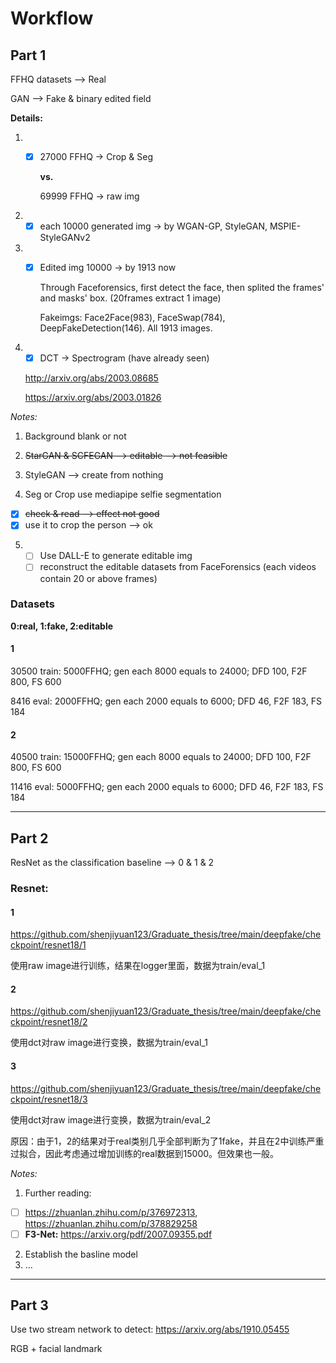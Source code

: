 # Workflow
## Part 1
FFHQ datasets --> Real

GAN --> Fake & binary edited field

**Details:**

1. - [x] 27000 FFHQ -> Crop & Seg 

      **vs.** 

      69999 FFHQ -> raw img

2. - [x] each 10000 generated img -> by WGAN-GP, StyleGAN, MSPIE-StyleGANv2

3. - [x] Edited img 10000 -> by 1913 now

      Through Faceforensics, first detect the face, then splited the frames' and masks' box. (20frames extract 1 image)
      
      Fakeimgs: Face2Face(983), FaceSwap(784), DeepFakeDetection(146). All 1913 images.

4. - [x] DCT -> Spectrogram (have already seen)

    http://arxiv.org/abs/2003.08685
   
    https://arxiv.org/abs/2003.01826

*Notes:*

1. Background blank or not 

2. ~~StarGAN & SCFEGAN --> editable  --> not feasible~~

3. StyleGAN --> create from nothing

4. Seg or Crop use mediapipe selfie segmentation
  - [x] ~~check & read --> effect not good~~
  - [x] use it to crop the person —> ok

5. - [ ] Use DALL-E to generate editable img
   - [ ] reconstruct the editable datasets from FaceForensics (each videos contain 20 or above frames)

### Datasets

**0:real, 1:fake, 2:editable**

#### 1

30500 train: 5000FFHQ; gen each 8000 equals to 24000; DFD 100, F2F 800, FS 600

8416 eval:  2000FFHQ; gen each 2000 equals to 6000; DFD 46, F2F 183, FS 184

#### 2

40500 train: 15000FFHQ; gen each 8000 equals to 24000; DFD 100, F2F 800, FS 600

11416 eval:  5000FFHQ; gen each 2000 equals to 6000; DFD 46, F2F 183, FS 184

---
## Part 2
ResNet as the classification baseline --> 0 & 1 & 2

### Resnet:

#### 1 

https://github.com/shenjiyuan123/Graduate_thesis/tree/main/deepfake/checkpoint/resnet18/1

使用raw image进行训练，结果在logger里面，数据为train/eval_1

#### 2

https://github.com/shenjiyuan123/Graduate_thesis/tree/main/deepfake/checkpoint/resnet18/2

使用dct对raw image进行变换，数据为train/eval_1

#### 3

https://github.com/shenjiyuan123/Graduate_thesis/tree/main/deepfake/checkpoint/resnet18/3

使用dct对raw image进行变换，数据为train/eval_2

原因：由于1，2的结果对于real类别几乎全部判断为了1fake，并且在2中训练严重过拟合，因此考虑通过增加训练的real数据到15000。但效果也一般。



*Notes:*

1. Further reading:

- [ ] https://zhuanlan.zhihu.com/p/376972313, https://zhuanlan.zhihu.com/p/378829258
- [ ] **F3-Net:** https://arxiv.org/pdf/2007.09355.pdf

2. Establish the basline model
3. …

---
## Part 3
Use two stream network to detect: https://arxiv.org/abs/1910.05455

RGB + facial landmark



